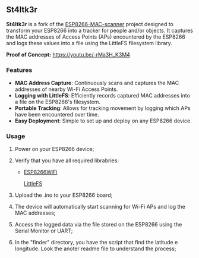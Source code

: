 ## St4ltk3r

**St4ltk3r** is a fork of the [ESP8266-MAC-scanner]( ESP8266-MAC-scanner) project designed to transform your ESP8266 into a tracker for people and/or objects. It captures the MAC addresses of Access Points (APs) encountered by the ESP8266 and logs these values into a file using the LittleFS filesystem library.



**Proof of Concept:** https://youtu.be/-rMa3H_K3M4



### Features

- **MAC Address Capture**: Continuously scans and captures the MAC addresses of nearby Wi-Fi Access Points.
- **Logging with LittleFS**: Efficiently records captured MAC addresses into a file on the ESP8266's filesystem.
- **Portable Tracking**: Allows for tracking movement by logging which APs have been encountered over time.
- **Easy Deployment**: Simple to set up and deploy on any ESP8266 device.



### Usage

1. Power on your ESP8266 device;

2. Verify that you have all required librabries:

   - [ESP8266WiFi](https://github.com/esp8266/Arduino)

     [LittleFS](https://github.com/esp8266/Arduino/tree/master/libraries/LittleFS)

3. Upload the .ino to  your ESP8266 board;

4. The device will automatically start scanning for Wi-Fi APs and log the MAC addresses;

5. Access the logged data via the file stored on the ESP8266 using the Serial Monitor or UART;

6. In the "finder" directory, you have the script that find the latitude e longitude. Look the anoter readme file to understand the process;